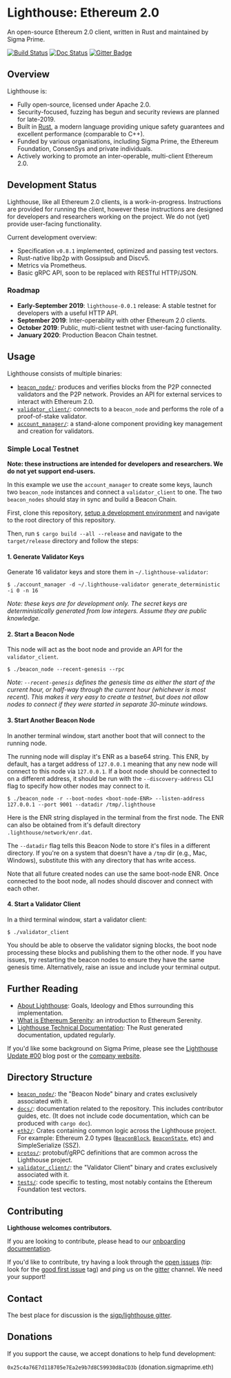 # Lighthouse: Ethereum 2.0

An open-source Ethereum 2.0 client, written in Rust and maintained by Sigma Prime.

[![Build Status]][Build Link] [![Doc Status]][Doc Link] [![Gitter Badge]][Gitter Link]

[Build Status]: https://gitlab.sigmaprime.io/sigp/lighthouse/badges/master/build.svg
[Build Link]: https://gitlab.sigmaprime.io/sigp/lighthouse/pipelines
[Gitter Badge]: https://badges.gitter.im/Join%20Chat.svg
[Gitter Link]: https://gitter.im/sigp/lighthouse
[Doc Status]: https://img.shields.io/badge/docs-master-blue.svg
[Doc Link]: http://lighthouse-docs.sigmaprime.io/

## Overview

Lighthouse is:

- Fully open-source, licensed under Apache 2.0.
- Security-focused, fuzzing has begun and security reviews are planned
	for late-2019.
- Built in [Rust](https://www.rust-lang.org/), a modern language providing unique safety guarantees and
	excellent performance (comparable to C++).
- Funded by various organisations, including Sigma Prime, the
	Ethereum Foundation, ConsenSys and private individuals.
- Actively working to promote an inter-operable, multi-client Ethereum 2.0.


## Development Status

Lighthouse, like all Ethereum 2.0 clients, is a work-in-progress. Instructions
are provided for running the client, however these instructions are designed
for developers and researchers working on the project. We do not (yet) provide
user-facing functionality.

Current development overview:

- Specification `v0.8.1` implemented, optimized and passing test vectors.
- Rust-native libp2p with Gossipsub and Discv5.
- Metrics via Prometheus.
- Basic gRPC API, soon to be replaced with RESTful HTTP/JSON.

### Roadmap

- **Early-September 2019**: `lighthouse-0.0.1` release: A stable testnet for
  developers with a useful HTTP API.
- **September 2019**: Inter-operability with other Ethereum 2.0 clients.
- **October 2019**: Public, multi-client testnet with user-facing functionality.
- **January 2020**: Production Beacon Chain testnet.

## Usage

Lighthouse consists of multiple binaries:

- [`beacon_node/`](beacon_node/): produces and verifies blocks from the P2P
	connected validators and the P2P network. Provides an API for external services to
	interact with Ethereum 2.0.
- [`validator_client/`](validator_client/): connects to a `beacon_node` and
	performs the role of a proof-of-stake validator.
- [`account_manager/`](account_manager/): a stand-alone component providing key
	management and creation for validators.

### Simple Local Testnet

**Note: these instructions are intended for developers and researchers. We do
not yet support end-users.**

In this example we use the `account_manager` to create some keys, launch two
`beacon_node` instances and connect a `validator_client` to one. The two
`beacon_nodes` should stay in sync and build a Beacon Chain.

First, clone this repository, [setup a development
environment](docs/installation.md) and navigate to the root directory of this repository.

Then, run `$ cargo build --all --release` and navigate to the `target/release`
directory and follow the steps:

#### 1. Generate Validator Keys

Generate 16 validator keys and store them in `~/.lighthouse-validator`:

```
$ ./account_manager -d ~/.lighthouse-validator generate_deterministic -i 0 -n 16
```

_Note: these keys are for development only. The secret keys are
deterministically generated from low integers. Assume they are public
knowledge._

#### 2. Start a Beacon Node

This node will act as the boot node and provide an API for the
`validator_client`.

```
$ ./beacon_node --recent-genesis --rpc
```

_Note: `--recent-genesis` defines the genesis time as either the start of the
current hour, or half-way through the current hour (whichever is most recent).
This makes it very easy to create a testnet, but does not allow nodes to
connect if they were started in separate 30-minute windows._

#### 3. Start Another Beacon Node

In another terminal window, start another boot that will connect to the
running node.

The running node will display it's ENR as a base64 string. This ENR, by default, has a target address of `127.0.0.1` meaning that any new node will connect to this node via `127.0.0.1`. If a boot node should be connected to on a different address, it should be run with the `--discovery-address` CLI flag to specify how other nodes may connect to it.
```
$ ./beacon_node -r --boot-nodes <boot-node-ENR> --listen-address 127.0.0.1 --port 9001 --datadir /tmp/.lighthouse
```
Here <boot-node-ENR> is the ENR string displayed in the terminal from the first node. The ENR can also be obtained from it's default directory `.lighthouse/network/enr.dat`.

The `--datadir` flag tells this Beacon Node to store it's files in a different
directory. If you're on a system that doesn't have a `/tmp` dir (e.g., Mac,
Windows), substitute this with any directory that has write access.

Note that all future created nodes can use the same boot-node ENR. Once connected to the boot node, all nodes should discover and connect with each other.
#### 4. Start a Validator Client

In a third terminal window, start a validator client:

```
$ ./validator_client
```

You should be able to observe the validator signing blocks, the boot node
processing these blocks and publishing them to the other node. If you have
issues, try restarting the beacon nodes to ensure they have the same genesis
time. Alternatively, raise an issue and include your terminal output.

## Further Reading

- [About Lighthouse](docs/lighthouse.md): Goals, Ideology and Ethos surrounding
this implementation.
- [What is Ethereum Serenity](docs/serenity.md): an introduction to Ethereum Serenity.
- [Lighthouse Technical Documentation](http://lighthouse-docs.sigmaprime.io/): The Rust generated documentation, updated regularly.

If you'd like some background on Sigma Prime, please see the [Lighthouse Update
\#00](https://lighthouse.sigmaprime.io/update-00.html) blog post or the
[company website](https://sigmaprime.io).

## Directory Structure

- [`beacon_node/`](beacon_node/): the "Beacon Node" binary and crates exclusively
	associated with it.
- [`docs/`](docs/): documentation related to the repository. This includes contributor
	guides, etc. (It does not include code documentation, which can be produced with `cargo doc`).
- [`eth2/`](eth2/): Crates containing common logic across the Lighthouse project. For
	example: Ethereum 2.0 types ([`BeaconBlock`](eth2/types/src/beacon_block.rs), [`BeaconState`](eth2/types/src/beacon_state.rs), etc) and
	SimpleSerialize (SSZ).
- [`protos/`](protos/): protobuf/gRPC definitions that are common across the Lighthouse project.
- [`validator_client/`](validator_client/): the "Validator Client" binary and crates exclusively
	associated with it.
- [`tests/`](tests/): code specific to testing, most notably contains the
	Ethereum Foundation test vectors.

## Contributing

**Lighthouse welcomes contributors.**

If you are looking to contribute, please head to our
[onboarding documentation](https://github.com/sigp/lighthouse/blob/master/docs/onboarding.md).

If you'd like to contribute, try having a look through the [open
issues](https://github.com/sigp/lighthouse/issues) (tip: look for the [good
first
issue](https://github.com/sigp/lighthouse/issues?q=is%3Aissue+is%3Aopen+label%3A%22good+first+issue%22)
tag) and ping us on the [gitter](https://gitter.im/sigp/lighthouse) channel. We need
your support!

## Contact

The best place for discussion is the [sigp/lighthouse gitter](https://gitter.im/sigp/lighthouse).

## Donations

If you support the cause, we accept donations to help fund development:

`0x25c4a76E7d118705e7Ea2e9b7d8C59930d8aCD3b` (donation.sigmaprime.eth)
